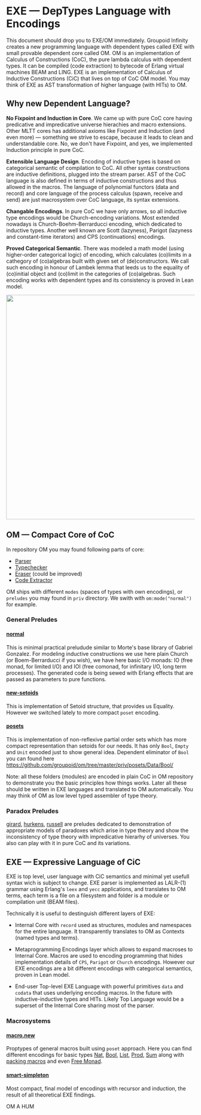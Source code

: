 EXE — DepTypes Language with Encodings
======================================

This document should drop you to EXE/OM immediately. Groupoid Infinity creates
a new programming language with dependent types called EXE with small provable dependent core called OM.
OM is an implementation of Calculus of Constructions (CoC), the pure lambda calculus with dependent types.
It can be compiled (code extraction) to bytecode of Erlang virtual machines BEAM and LING.
EXE is an implementation of Calculus of Inductive Constructions (CiC) that lives on top of CoC OM model.
You may think of EXE as AST transformation of higher language (with HITs) to OM.

Why new Dependent Language?
---------------------------

**No Fixpoint and Induction in Core**. We came up with pure CoC core having predicative
and impredicative universe hierachies and macro extensions. Other MLTT cores has additional
axioms like Fixpoint and Induction (and even more) — something we strive to escape,
because it leads to clean and understandable core. No, we don't have Fixpoint, and yes,
we implemented Induction principle in pure CoC.

**Extensible Language Design**. Encoding of inductive types is based on categorical semantic
of compilation to CoC. All other syntax constructions are inductive definitions, plugged
into the stream parser. AST of the CoC language is also defined in terms of inductive
constructions and thus allowed in the macros. The language of polynomial functors (data
and record) and core language of the process calculus (spawn, receive and send) are just
macrosystem over CoC language, its syntax extensions.

**Changable Encodings**. In pure CoC we have only arrows, so all inductive type encodings
would be Church-encoding variations. Most extended nowadays is Church-Boehm-Berrarducci
encoding, which dedicated to inductive types. Another well known are Scott (lazyness),
Parigot (lazyness and constant-time iterators) and CPS (continuations) encodings.

**Proved Categorical Semantic**. There was modeled a math model (using higher-order
categorical logic) of encoding, which calculates (co)limits in a cathegory of (co)algebras
built with given set of (de)constructors. We call such encoding in honour of Lambek lemma
that leeds us to the equality of (co)initial object and (co)limit in the categories
of (co)algebras. Such encoding works with dependent types and its consistency is proved
in Lean model.

<img src="http://groupoid.co/exe.svg" width="600">

OM — Compact Core of CoC
------------------------

In repository OM you may found following parts of core:
* [Parser](https://github.com/groupoid/om/blob/master/src/om_parse.erl)
* [Typechecker](https://github.com/groupoid/om/blob/master/src/om_type.erl)
* [Eraser](https://github.com/groupoid/om/blob/master/src/om_erase.erl) (could be improved)
* [Code Extractor](https://github.com/groupoid/om/blob/master/src/om_extract.erl)


OM ships with different `modes` (spaces of types with own encodings), or `preludes`
you may found in `priv` directory. We swith with `om:mode("normal")` for example.

### General Preludes

#### [normal](https://github.com/groupoid/om/tree/master/priv/normal)

This is minimal practical preludude similar to Morte's base library of Gabriel Gonzalez.
For modeling inductive constructions we use here plain Church (or Boem-Berrarducci if you wish),
we have here basic I/O monads: IO (free monad, for limited I/O) and IOI (free comonad,
for infinitary I/O, long term processes). The generated code is being sewed with
Erlang effects that are passed as parameters to pure functions.

#### [new-setoids](https://github.com/groupoid/om/tree/master/priv/new-setoids)

This is implementation of Setoid structure, that provides us Equality. However
we switched lately to more compact `poset` encoding.

#### [posets](https://github.com/groupoid/om/tree/master/priv/posets)

This is implementation of non-reflexive partial order sets which
has more compact representation than setoids for our needs.
It has only `Bool`, `Empty` and `Unit` encoded just to show general idea.
Dependent eliminator of `Bool` you can found here https://github.com/groupoid/om/tree/master/priv/posets/Data/Bool/

Note: all these folders (modules) are encoded in plain CoC in OM repository to demonstrate 
you the basic principles how things works. Later all these should be written in EXE languages and translated to OM
automatically. You may think of OM as low level typed assembler of type theory.

### Paradox Preludes

[girard](https://github.com/groupoid/om/tree/master/priv/girard),
[hurkens](https://github.com/groupoid/om/tree/master/priv/hurkens),
[russell](https://github.com/groupoid/om/tree/master/priv/russell) are preludes dedicated to
demonstration of appropriate models of paradoxes which arise in type theory and show
the inconsistency of type theory with impredicative hierarhy of universes.
You also can play with it in pure CoC and its variations.

EXE — Expressive Language of CiC
--------------------------------

EXE is top level, user language with CiC semantics and minimal yet usefull syntax wich is subject to change.
EXE parser is implemented as LALR-(1) grammar using Erlang's `leex` and `yecc` applications,
and translates to OM terms, each term is a file on a filesystem and folder is a module or compilation unit (BEAM files).

Technically it is useful to destinguish different layers of EXE:

* Internal Core with `record` used as structures, modules and namespaces for the entire language.
It transparently translates to OM as Contexts (named types and terms).

* Metaprogramming Encodings layer which allows to expand macroses to Internal Core. Macros are used to
encoding programming that hides implementation details of `CPS`, `Parigot` or `Church` encodings.
However our EXE encodings are a bit different encodings with categorical semantics, proven in Lean model.

* End-user Top-level EXE Language with powerful primitives `data` and `codata` that uses underlying
encoding macros. In the future with inductive-inductive types and HITs.
Likely Top Language would be a superset of the Internal Core sharing most of the parser.

### Macrosystems

#### [macro.new](https://github.com/groupoid/exe/blob/master/prelude/macro.new)

Proptypes of general macros built using `poset` approach. Here you can find different encodings
for basic types
[Nat](https://github.com/groupoid/exe/blob/master/prelude/macro.new/Data.Nat.macro),
[Bool](https://github.com/groupoid/exe/blob/master/prelude/macro.new/Data.Bool.macro),
[List](https://github.com/groupoid/exe/blob/master/prelude/macro.new/Data.List.macro),
[Prod](https://github.com/groupoid/exe/blob/master/prelude/macro.new/Data.Prod.macro),
[Sum](https://github.com/groupoid/exe/blob/master/prelude/macro.new/Data.Sum.macro) along with
[packing macros](https://github.com/groupoid/exe/blob/master/prelude/macro.new/Data.Pack.macro)
and even [Free Monad](https://github.com/groupoid/exe/blob/master/prelude/macro.new/Data.FreeMonad.macro).

#### [smart-simpleton](https://github.com/groupoid/exe/blob/master/prelude/smart-simpleton)

Most compact, final model of encodings with recursor and induction, the result of all theoretical EXE findings.

OM A HUM
